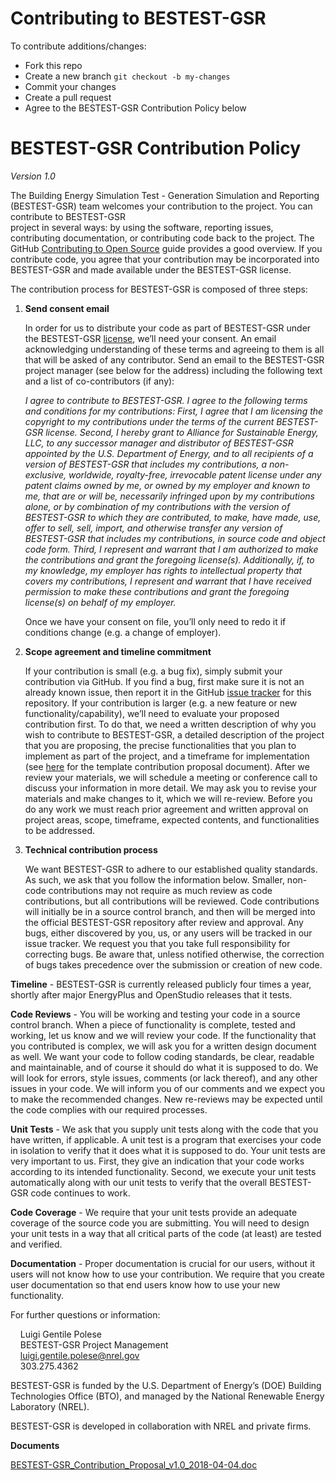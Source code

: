 # Contributing to BESTEST-GSR

To contribute additions/changes:

* Fork this repo
* Create a new branch `git checkout -b my-changes`
* Commit your changes
* Create a pull request
* Agree to the BESTEST-GSR Contribution Policy below

# BESTEST-GSR Contribution Policy
*Version 1.0*


The Building Energy Simulation Test - Generation Simulation and Reporting (BESTEST-GSR) team welcomes your contribution to the project. You can contribute to BESTEST-GSR  
project in several ways: by using the software, reporting issues, contributing documentation, or 
contributing code back to the project. The GitHub [Contributing to Open Source](https://opensource.guide/how-to-contribute/)
guide provides a good overview. If you contribute code, you agree that your contribution may be 
incorporated into BESTEST-GSR and made available under the BESTEST-GSR license.

The contribution process for BESTEST-GSR is composed of three steps:

1.	**Send consent email**

    In order for us to distribute your code as part of BESTEST-GSR under the BESTEST-GSR 
[license](../LICENSE.md), we’ll need 
your consent. An email acknowledging understanding of these terms and agreeing to them is
all that will be asked of any contributor. Send an email to the BESTEST-GSR project manager (see 
below for the address) including the following text and a list of co-contributors (if any):
        
    *I agree to contribute to BESTEST-GSR. I agree to the following terms and conditions for my 
contributions: First, I agree that I am licensing the copyright to my contributions under 
the terms of the current BESTEST-GSR license. Second, I hereby grant to Alliance for Sustainable 
Energy, LLC, to any successor manager and distributor of BESTEST-GSR appointed by the U.S. 
Department of Energy, and to all recipients of a version of BESTEST-GSR that includes my 
contributions, a non-exclusive, worldwide, royalty-free, irrevocable patent license under 
any patent claims owned by me, or owned by my employer and known to me, that are or will be,
necessarily infringed upon by my contributions alone, or by combination of my contributions 
with the version of BESTEST-GSR to which they are contributed, to make, have made, use, offer to 
sell, sell, import, and otherwise transfer any version of BESTEST-GSR that includes my 
contributions, in source code and object code form. Third, I represent and warrant that I 
am authorized to make the contributions and grant the foregoing license(s). Additionally, 
if, to my knowledge, my employer has rights to intellectual property that covers my 
contributions, I represent and warrant that I have received permission to make these 
contributions and grant the foregoing license(s) on behalf of my employer.*
        
    Once we have your consent on file, you’ll only need to redo it if conditions change (e.g. a 
change of employer).


2.	**Scope agreement and timeline commitment**

    If your contribution is small (e.g. a bug fix), simply submit your contribution via GitHub. 
If you find a bug, first make sure it is not an already known issue, then report it in the GitHub 
[issue tracker](../issues) for this repository. If your 
contribution is larger (e.g. a new feature or new functionality/capability), we’ll need to evaluate 
your proposed contribution first. To do that, we need a written description of why you wish to 
contribute to BESTEST-GSR, a detailed description of the project that you are proposing, the 
precise functionalities that you plan to implement as part of the project, and a timeframe for 
implementation (see [here](BESTEST-GSR_Contribution_Proposal_v1.0_2018-04-04.doc) for the template contribution proposal document). After 
we review your materials, we will schedule a meeting or conference call to discuss your 
information in more detail. We may ask you to revise your materials and make changes to it, 
which we will re-review. Before you do any work we must reach prior agreement and written 
approval on project areas, scope, timeframe, expected contents, and functionalities to be 
addressed. 

3.  **Technical contribution process**

    We want BESTEST-GSR to adhere to our established quality standards. As such, we ask that you follow 
the information below. Smaller, non-code contributions may not require as much review as code contributions, 
but all contributions will be reviewed. Code contributions will initially be in a source 
control branch, and then will be merged into the official BESTEST-GSR repository after review and 
approval. Any bugs, either discovered by you, us, or any users will be tracked in our issue 
tracker. We request you that you take full responsibility for correcting bugs. Be aware 
that, unless notified otherwise, the correction of bugs takes precedence over the 
submission or creation of new code.
        
**Timeline** - BESTEST-GSR is currently released publicly four times a year, shortly after major EnergyPlus and OpenStudio releases that it tests. 

**Code Reviews** - You will be working and testing your code in a source control branch. When a 
piece of functionality is complete, tested and working, let us know and we will review your code. 
If the functionality that you contributed is complex, we will ask you for a written design document 
as well. We want your code to follow coding standards, be clear, readable and maintainable, and of 
course it should do what it is supposed to do. We will look for errors, style issues, comments (or 
lack thereof), and any other issues in your code. We will inform you of our comments and we expect 
you to make the recommended changes. New re-reviews may be expected until the code complies with 
our required processes.

**Unit Tests** - We ask that you supply unit tests along with the code that you have written, if applicable. A 
unit test is a program that exercises your code in isolation to verify that it does what it is 
supposed to do. Your unit tests are very important to us. First, they give an indication that your 
code works according to its intended functionality. Second, we execute your unit tests 
automatically along with our unit tests to verify that the overall BESTEST-GSR code continues to work.

**Code Coverage** - We require that your unit tests provide an adequate coverage of the source code 
you are submitting. You will need to design your unit tests in a way that all critical parts of 
the code (at least) are tested and verified.

**Documentation** - Proper documentation is crucial for our users, without it users will not know 
how to use your contribution. We require that you create user documentation so that end users know 
how to use your new functionality.

For further questions or information:

&nbsp;&nbsp;&nbsp;&nbsp;Luigi Gentile Polese<br/>
&nbsp;&nbsp;&nbsp;&nbsp;BESTEST-GSR Project Management<br/>
&nbsp;&nbsp;&nbsp;&nbsp;luigi.gentile.polese@nrel.gov<br/>
&nbsp;&nbsp;&nbsp;&nbsp;303.275.4362<br/>
    
BESTEST-GSR is funded by the U.S. Department of Energy’s (DOE) Building Technologies Office (BTO), and 
managed by the National Renewable Energy Laboratory (NREL).

BESTEST-GSR is developed in collaboration with NREL and private firms.

**Documents**
 
[BESTEST-GSR_Contribution_Proposal_v1.0_2018-04-04.doc](BESTEST-GSR_Contribution_Proposal_v1.0_2018-04-04.doc)
